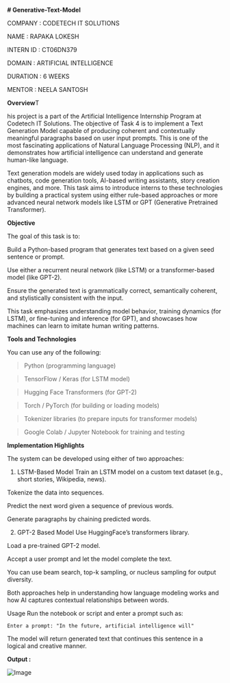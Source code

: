 **# Generative-Text-Model**

COMPANY : CODETECH IT SOLUTIONS

NAME : RAPAKA LOKESH

INTERN ID : CT06DN379

DOMAIN : ARTIFICIAL INTELLIGENCE

DURATION : 6 WEEKS

MENTOR : NEELA SANTOSH


**Overview**T

his project is a part of the Artificial Intelligence Internship Program at Codetech IT Solutions. The objective of Task 4 is to implement a Text Generation Model capable of producing coherent and contextually meaningful paragraphs based on user input prompts. This is one of the most fascinating applications of Natural Language Processing (NLP), and it demonstrates how artificial intelligence can understand and generate human-like language.

Text generation models are widely used today in applications such as chatbots, code generation tools, AI-based writing assistants, story creation engines, and more. This task aims to introduce interns to these technologies by building a practical system using either rule-based approaches or more advanced neural network models like LSTM or GPT (Generative Pretrained Transformer).

**Objective**

The goal of this task is to:

Build a Python-based program that generates text based on a given seed sentence or prompt.

Use either a recurrent neural network (like LSTM) or a transformer-based model (like GPT-2).

Ensure the generated text is grammatically correct, semantically coherent, and stylistically consistent with the input.

This task emphasizes understanding model behavior, training dynamics (for LSTM), or fine-tuning and inference (for GPT), and showcases how machines can learn to imitate human writing patterns.

**Tools and Technologies**

You can use any of the following:

>Python (programming language)

>TensorFlow / Keras (for LSTM model)

>Hugging Face Transformers (for GPT-2)

>Torch / PyTorch (for building or loading models)

>Tokenizer libraries (to prepare inputs for transformer models)

>Google Colab / Jupyter Notebook for training and testing

**Implementation Highlights**

The system can be developed using either of two approaches:

1. LSTM-Based Model
Train an LSTM model on a custom text dataset (e.g., short stories, Wikipedia, news).

Tokenize the data into sequences.

Predict the next word given a sequence of previous words.

Generate paragraphs by chaining predicted words.

2. GPT-2 Based Model
Use HuggingFace’s transformers library.

Load a pre-trained GPT-2 model.

Accept a user prompt and let the model complete the text.

You can use beam search, top-k sampling, or nucleus sampling for output diversity.

Both approaches help in understanding how language modeling works and how AI captures contextual relationships between words.

Usage
Run the notebook or script and enter a prompt such as:

    Enter a prompt: "In the future, artificial intelligence will"
    
The model will return generated text that continues this sentence in a logical and creative manner.

**Output :**

![Image](https://github.com/user-attachments/assets/1d9876c3-e716-41b9-afd8-a21ccc7199a2)
